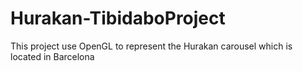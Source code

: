 # Hurakan-TibidaboProject
This project use OpenGL to represent the Hurakan carousel which is located in Barcelona
